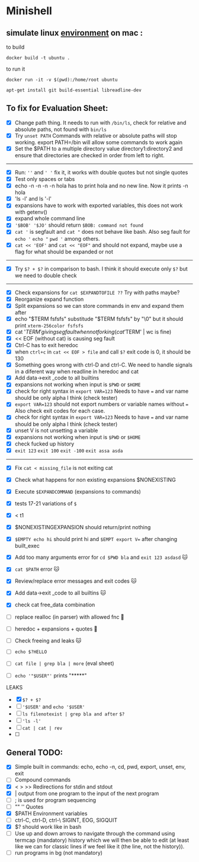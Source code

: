 # Minishell

## simulate linux [environment](https://gist.github.com/CarloCattano/73482a9e846e27165e85dcf32cda91ad) on mac :

to build
```
docker build -t ubuntu .
```

to run it
```
docker run -it -v $(pwd):/home/root ubuntu

apt-get install git build-essential libreadline-dev
```

## To fix for Evaluation Sheet:
- [x] Change path thing. It needs to run with `/bin/ls`, check for relative and absolute paths, not found with `bin/ls`
- [x] Try `unset PATH` Commands with relative or absolute paths will stop working. export PATH=/bin  will allow some commands to work again
- [x] Set the $PATH to a multiple directory value directory1:directory2 and ensure that directories are checked in order from left to right.
---
- [x] Run: `''` and  `' '` fix it, it works with double quotes but not single quotes
- [x] Test only spaces or tabs
- [x] echo -n -n -n -n hola has to print hola and no new line. Now it prints -n hola
- [x] 'ls -l'  and ls '-l'
- [x] expansions have to work with exported variables, this does not work with getenv()
- [x] expand whole command line
- [x] `'$BOB' '$JO'` should return `$BOB: command not found` 
- [x] `cat '` is segfault and `cat "` does not behave like bash. Also seg fault for `echo '` `echo "` `pwd '` among others.
- [x] `cat << 'EOF'` and `cat << "EOF"`  and should not expand, maybe use a flag for what should be expanded or not
---
- [x] Try `$? + $?` in comparison to bash. I think it should execute only `$?` but we need to double check
---
- [x] Check expansions for `cat $EXPANDTOFILE ??` Try with paths maybe?
- [x] Reorganize expand function
- [x] Split expansions so we can store commands in env and expand them after
- [x] echo "$TERM fsfsfs" substitude "$TERM fsfsfs" by "\0" but it should print `xterm-256color fsfsfs`
- [x] cat '$TERM' giving seg fault when not forking ( cat '$TERM' | wc is fine)
- [x] << EOF (without cat) is causing seg fault
- [x] Ctrl-C has to exit heredoc
- [x] when `ctrl+c` in `cat << EOF > file` and call `$?` exit code is 0, it should be 130
- [x] Something goes wrong with ctrl-D and ctrl-C. We need to handle signals in a diferent way when readline in heredoc and cat
- [x] Add data->exit _code to all builtins
- [x] expansions not working when input is `$PWD` or `$HOME`
- [x] check for right syntax in `export VAR=123` Needs to have `=` and var name should be only alpha I think (check tester)
- [x] `export VAR=123` should not export numbers or variable names without `=` Also check exit codes for each case.
- [x] check for right syntax in `export VAR=123` Needs to have `=` and var name should be only alpha I think (check tester)
- [x] unset V is not unsetting a variable
- [x] expansions not working when input is `$PWD` or `$HOME`
- [x] check fucked up history
- [x] `exit 123` `exit 100` `exit -100` `exit assa asda`
---
- [x] Fix `cat < missing_file` is not exiting cat
- [x] Check what happens for non existing expansions $NONEXISTING 
- [x] Execute `$EXPANDCOMMAND` (expansions to commands)
- [x] tests 17-21 variations of `$`
- [x] < t1
- [x] $NONEXISTINGEXPANSION should return/print nothing 
- [x] `$EMPTY echo hi` should print hi and `$EMPT export V=` after changing built_exec
- [x] Add too many arguments error for `cd $PWD bla` and `exit 123 asdasd` :cat:

- [x] `cat $PATH` error :cat:
- [x] Review/replace error messages and exit codes :cat:
- [x] Add data->exit _code to all builtins :cat:
- [x] check cat free_data combination
      
- [ ] replace realloc (in parser) with allowed fnc :face_with_peeking_eye:
- [ ] heredoc + expansions + quotes :face_with_peeking_eye:
- [ ] Check freeing and leaks :cat:
- [ ] `echo $?HELLO`
- [ ] `cat file | grep bla | more` (eval sheet)
- [ ] `echo '"$USER"'` prints "*****"

LEAKS
- [x] `$? + $?`
- [ ] `'$USER'` and `echo '$USER'`
- [ ] `ls filenotexist | grep bla and after` `$?`
- [ ] `'ls -l'`
- [ ] `cat | cat | rev`
- [ ] 
      
## General TODO:
- [x] Simple built in commands: echo, echo -n, cd, pwd, export, unset, env, exit
- [ ] Compound commands
- [x] < > >>  Redirections for stdin and stdout
- [x] | output from one program to the input of the next program
- [ ] ; is used for program sequencing
- [ ] "" '' Quotes
- [x] $PATH Environment variables
- [ ] ctrl-C, ctrl-D, ctrl-\  SIGINT, EOG, SIGQUIT
- [x] $? should work like in bash
- [ ] Use up and down arrows to navigate through the command using termcap (mandatory) history which we will then be able to edit (at least like we can for classic lines if we feel like it (the line, not the history)).
- [ ] run programs in bg (not mandatory)
